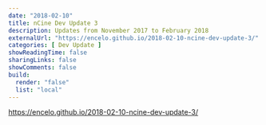 ```yaml
---
date: "2018-02-10"
title: nCine Dev Update 3
description: Updates from November 2017 to February 2018
externalUrl: "https://encelo.github.io/2018-02-10-ncine-dev-update-3/"
categories: [ Dev Update ]
showReadingTime: false
sharingLinks: false
showComments: false
build:
  render: "false"
  list: "local"
---
```


<https://encelo.github.io/2018-02-10-ncine-dev-update-3/>
